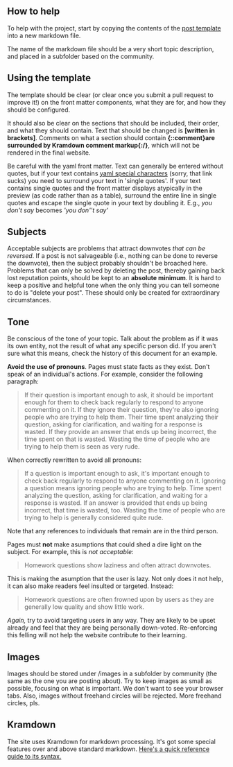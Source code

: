 ## How to help

To help with the project, start by copying the contents of the [post template](https://github.com/WillSullivan/idownvotedbecause/blob/master/PostTemplate) into a new markdown file.

The name of the markdown file should be a very short topic description, and placed in a subfolder based on the community.

## Using the template

The template should be clear (or clear once you submit a pull request to improve it!) on the front matter components, what they are for, and how they should be configured.

It should also be clear on the sections that should be included, their order, and what they should contain.  Text that should be changed is **[written in brackets]**. Comments on what a section should contain **{::comment}are surrounded by Kramdown comment markup{:/}**, which will not be rendered in the final website. 

Be careful with the yaml front matter. Text can generally be entered without quotes, but if your text contains [yaml special characters](http://yaml.org/spec/1.0/#id2559506) (sorry, that link sucks) you need to surround your text in 'single quotes'.  If your text contains single quotes and the front matter displays atypically in the preview (as code rather than as a table), surround the entire line in single quotes and escape the single quote in your text by doubling it.  E.g., *you don't say* becomes  *'you don''t say'*

## Subjects

Acceptable subjects are problems that attract downvotes *that can be reversed*.  If a post is not salvageable (i.e., nothing can be done to reverse the downvote), then the subject probably shouldn't be broached here.  Problems that can only be solved by deleting the post, thereby gaining back lost reputation points, should be kept to an **absolute minimum**.  It is hard to keep a positive and helpful tone when the only thing you can tell someone to do is "delete your post".  These should only be created for extraordinary circumstances.

## Tone

Be conscious of the tone of your topic. Talk about the problem as if it was its own entity, not the result of what any specific person did. If you aren't sure what this means, check the history of this document for an example. 

**Avoid the use of pronouns**. Pages must state facts as they exist. Don't speak of an individual's actions.  For example, consider the following paragraph:

>If their question is important enough to ask, it should be important enough for them to check back regularly to respond to anyone commenting on it. If they ignore their question, they're also ignoring people who are trying to help them. Their time spent analyzing their question, asking for clarification, and waiting for a response is wasted. If they provide an answer that ends up being incorrect, the time spent on that is wasted. Wasting the time of people who are trying to help them is seen as very rude.

When correctly rewritten to avoid all pronouns:

>If a question is important enough to ask, it's important enough to check back regularly to respond to anyone commenting on it. Ignoring a question means ignoring people who are trying to help. Time spent analyzing the question, asking for clarification, and waiting for a response is wasted. If an answer is provided that ends up being incorrect, that time is wasted, too. Wasting the time of people who are trying to help is generally considered quite rude.

Note that any references to individuals that remain are in the third person.

Pages must **not** make asumptions that could shed a dire light on the subject. For example, this is _not acceptable_:

> Homework questions show laziness and often attract downvotes.

This is making the asumption that the user is lazy. Not only does it not help, it can also make readers feel insulted or targeted. Instead:

> Homework questions are often frowned upon by users as they are generally low quality and show little work.

_Again,_ try to avoid targeting users in any way. They are likely to be upset already and feel that they are being personally down-voted. Re-enforcing this felling will not help the website contribute to their learning.

## Images

Images should be stored under /images in a subfolder by community (the same as the one you are posting about). Try to keep images as small as possible, focusing on what is important. We don't want to see your browser tabs. Also, images without freehand circles will be rejected. More freehand circles, pls.

## Kramdown
The site uses Kramdown for markdown processing. It's got some special features over and above standard markdown. [Here's a quick reference guide to its syntax.](https://kramdown.gettalong.org/quickref.html#html-elements-1)

